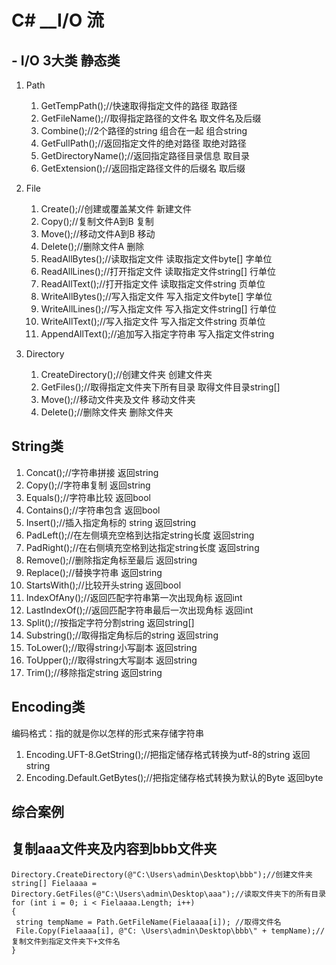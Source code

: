 # C# __I/O 流 #

## - I/O 3大类  静态类 ##

1. Path 
	1. GetTempPath();//快速取得指定文件的路径		   	取路径
	2. GetFileName();//取得指定路径的文件名          	取文件名及后缀
	3. Combine();//2个路径的string 组合在一起       	组合string
	4. GetFullPath();//返回指定文件的绝对路径       	取绝对路径
	5. GetDirectoryName();//返回指定路径目录信息   	取目录
	6. GetExtension();//返回指定路径文件的后缀名   	取后缀

2. File	
	1. Create();//创建或覆盖某文件					新建文件	
	2. Copy();//复制文件A到B							复制
	3. Move();//移动文件A到B							移动
	4. Delete();//删除文件A 							删除	
	5. ReadAllBytes();//读取指定文件					读取指定文件byte[] 	字单位
	6. ReadAllLines();//打开指定文件					读取指定文件string[] 	行单位
	7. ReadAllText();//打开指定文件					读取指定文件string 	页单位
	8. WriteAllBytes();//写入指定文件					写入指定文件byte[]	字单位
	9. WriteAllLines();//写入指定文件					写入指定文件string[]	行单位
	10. WriteAllText();//写入指定文件					写入指定文件string	页单位
	11. AppendAllText();//追加写入指定字符串			写入指定文件string	

3. Directory

	1. CreateDirectory();//创建文件夹					创建文件夹
	2. GetFiles();//取得指定文件夹下所有目录			取得文件目录string[]
	3. Move();//移动文件夹及文件						移动文件夹
	4. Delete();//删除文件夹							删除文件夹

## String类 ##

1. Concat();//字符串拼接  	返回string
2. Copy();//字符串复制    	返回string
3. Equals();//字符串比较  	返回bool
4. Contains();//字符串包含	返回bool
5. Insert();//插入指定角标的 string				返回string
6. PadLeft();//在左侧填充空格到达指定string长度		返回string
7. PadRight();//在右侧填充空格到达指定string长度	返回string
8. Remove();//删除指定角标至最后					返回string
9. Replace();//替换字符串							返回string
10. StartsWith();//比较开头string				返回bool
11. IndexOfAny();//返回匹配字符串第一次出现角标 	返回int
12. LastIndexOf();//返回匹配字符串最后一次出现角标 	返回int
13. Split();//按指定字符分割string				返回string[]
14. Substring();//取得指定角标后的string			返回string
15. ToLower();//取得string小写副本				返回string
16. ToUpper();//取得string大写副本				返回string
17. Trim();//移除指定string						返回string


## Encoding类 ##
编码格式：指的就是你以怎样的形式来存储字符串

1. Encoding.UFT-8.GetString();//把指定储存格式转换为utf-8的string    	返回string
2. Encoding.Default.GetBytes();//把指定储存格式转换为默认的Byte			返回byte

## 综合案例  ##
## 复制aaa文件夹及内容到bbb文件夹 ##
	Directory.CreateDirectory(@"C:\Users\admin\Desktop\bbb");//创建文件夹
	string[] Fielaaaa = Directory.GetFiles(@"C:\Users\admin\Desktop\aaa");//读取文件夹下的所有目录
	for (int i = 0; i < Fielaaaa.Length; i++)
	{
	 string tempName = Path.GetFileName(Fielaaaa[i]); //取得文件名
	 File.Copy(Fielaaaa[i], @"C: \Users\admin\Desktop\bbb\" + tempName);//复制文件到指定文件夹下+文件名
	}